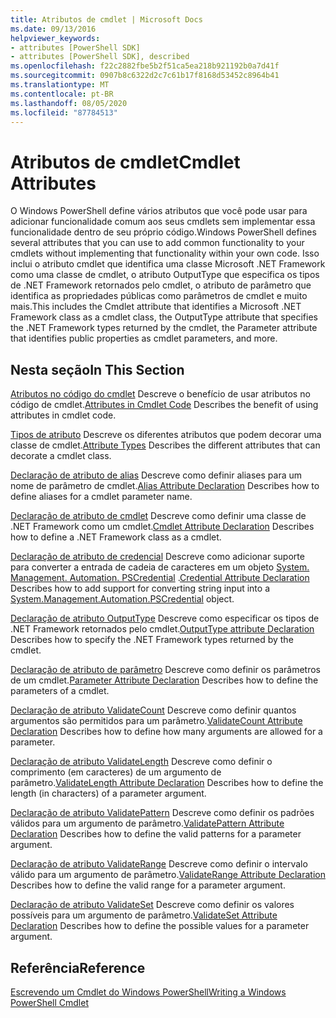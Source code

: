 ```yaml
---
title: Atributos de cmdlet | Microsoft Docs
ms.date: 09/13/2016
helpviewer_keywords:
- attributes [PowerShell SDK]
- attributes [PowerShell SDK], described
ms.openlocfilehash: f22c2882fbe5b2f51ca5ea218b921192b0a7d41f
ms.sourcegitcommit: 0907b8c6322d2c7c61b17f8168d53452c8964b41
ms.translationtype: MT
ms.contentlocale: pt-BR
ms.lasthandoff: 08/05/2020
ms.locfileid: "87784513"
---
```

# <a name="cmdlet-attributes"></a><span data-ttu-id="3b6e3-102">Atributos de cmdlet</span><span class="sxs-lookup"><span data-stu-id="3b6e3-102">Cmdlet Attributes</span></span>

<span data-ttu-id="3b6e3-103">O Windows PowerShell define vários atributos que você pode usar para adicionar funcionalidade comum aos seus cmdlets sem implementar essa funcionalidade dentro de seu próprio código.</span><span class="sxs-lookup"><span data-stu-id="3b6e3-103">Windows PowerShell defines several attributes that you can use to add common functionality to your cmdlets without implementing that functionality within your own code.</span></span> <span data-ttu-id="3b6e3-104">Isso inclui o atributo cmdlet que identifica uma classe Microsoft .NET Framework como uma classe de cmdlet, o atributo OutputType que especifica os tipos de .NET Framework retornados pelo cmdlet, o atributo de parâmetro que identifica as propriedades públicas como parâmetros de cmdlet e muito mais.</span><span class="sxs-lookup"><span data-stu-id="3b6e3-104">This includes the Cmdlet attribute that identifies a Microsoft .NET Framework class as a cmdlet class, the OutputType attribute that specifies the .NET Framework types returned by the cmdlet, the Parameter attribute that identifies public properties as cmdlet parameters, and more.</span></span>

## <a name="in-this-section"></a><span data-ttu-id="3b6e3-105">Nesta seção</span><span class="sxs-lookup"><span data-stu-id="3b6e3-105">In This Section</span></span>

<span data-ttu-id="3b6e3-106">[Atributos no código do cmdlet](./attributes-in-cmdlet-code.md) Descreve o benefício de usar atributos no código de cmdlet.</span><span class="sxs-lookup"><span data-stu-id="3b6e3-106">[Attributes in Cmdlet Code](./attributes-in-cmdlet-code.md) Describes the benefit of using attributes in cmdlet code.</span></span>

<span data-ttu-id="3b6e3-107">[Tipos de atributo](./attribute-types.md) Descreve os diferentes atributos que podem decorar uma classe de cmdlet.</span><span class="sxs-lookup"><span data-stu-id="3b6e3-107">[Attribute Types](./attribute-types.md) Describes the different attributes that can decorate a cmdlet class.</span></span>

<span data-ttu-id="3b6e3-108">[Declaração de atributo de alias](./alias-attribute-declaration.md) Descreve como definir aliases para um nome de parâmetro de cmdlet.</span><span class="sxs-lookup"><span data-stu-id="3b6e3-108">[Alias Attribute Declaration](./alias-attribute-declaration.md) Describes how to define aliases for a cmdlet parameter name.</span></span>

<span data-ttu-id="3b6e3-109">[Declaração de atributo de cmdlet](./cmdlet-attribute-declaration.md) Descreve como definir uma classe de .NET Framework como um cmdlet.</span><span class="sxs-lookup"><span data-stu-id="3b6e3-109">[Cmdlet Attribute Declaration](./cmdlet-attribute-declaration.md) Describes how to define a .NET Framework class as a cmdlet.</span></span>

<span data-ttu-id="3b6e3-110">[Declaração de atributo de credencial](./credential-attribute-declaration.md) Descreve como adicionar suporte para converter a entrada de cadeia de caracteres em um objeto [System. Management. Automation. PSCredential](/dotnet/api/System.Management.Automation.PSCredential) .</span><span class="sxs-lookup"><span data-stu-id="3b6e3-110">[Credential Attribute Declaration](./credential-attribute-declaration.md) Describes how to add support for converting string input into a [System.Management.Automation.PSCredential](/dotnet/api/System.Management.Automation.PSCredential) object.</span></span>

<span data-ttu-id="3b6e3-111">[Declaração de atributo OutputType](./outputtype-attribute-declaration.md) Descreve como especificar os tipos de .NET Framework retornados pelo cmdlet.</span><span class="sxs-lookup"><span data-stu-id="3b6e3-111">[OutputType attribute Declaration](./outputtype-attribute-declaration.md) Describes how to specify the .NET Framework types returned by the cmdlet.</span></span>

<span data-ttu-id="3b6e3-112">[Declaração de atributo de parâmetro](./parameter-attribute-declaration.md) Descreve como definir os parâmetros de um cmdlet.</span><span class="sxs-lookup"><span data-stu-id="3b6e3-112">[Parameter Attribute Declaration](./parameter-attribute-declaration.md) Describes how to define the parameters of a cmdlet.</span></span>

<span data-ttu-id="3b6e3-113">[Declaração de atributo ValidateCount](./validatecount-attribute-declaration.md) Descreve como definir quantos argumentos são permitidos para um parâmetro.</span><span class="sxs-lookup"><span data-stu-id="3b6e3-113">[ValidateCount Attribute Declaration](./validatecount-attribute-declaration.md) Describes how to define how many arguments are allowed for a parameter.</span></span>

<span data-ttu-id="3b6e3-114">[Declaração de atributo ValidateLength](./validatelength-attribute-declaration.md) Descreve como definir o comprimento (em caracteres) de um argumento de parâmetro.</span><span class="sxs-lookup"><span data-stu-id="3b6e3-114">[ValidateLength Attribute Declaration](./validatelength-attribute-declaration.md) Describes how to define the length (in characters) of a parameter argument.</span></span>

<span data-ttu-id="3b6e3-115">[Declaração de atributo ValidatePattern](./validatepattern-attribute-declaration.md) Descreve como definir os padrões válidos para um argumento de parâmetro.</span><span class="sxs-lookup"><span data-stu-id="3b6e3-115">[ValidatePattern Attribute Declaration](./validatepattern-attribute-declaration.md) Describes how to define the valid patterns for a parameter argument.</span></span>

<span data-ttu-id="3b6e3-116">[Declaração de atributo ValidateRange](./validaterange-attribute-declaration.md) Descreve como definir o intervalo válido para um argumento de parâmetro.</span><span class="sxs-lookup"><span data-stu-id="3b6e3-116">[ValidateRange Attribute Declaration](./validaterange-attribute-declaration.md) Describes how to define the valid range for a parameter argument.</span></span>

<span data-ttu-id="3b6e3-117">[Declaração de atributo ValidateSet](./validateset-attribute-declaration.md) Descreve como definir os valores possíveis para um argumento de parâmetro.</span><span class="sxs-lookup"><span data-stu-id="3b6e3-117">[ValidateSet Attribute Declaration](./validateset-attribute-declaration.md) Describes how to define the possible values for a parameter argument.</span></span>

## <a name="reference"></a><span data-ttu-id="3b6e3-118">Referência</span><span class="sxs-lookup"><span data-stu-id="3b6e3-118">Reference</span></span>

[<span data-ttu-id="3b6e3-119">Escrevendo um Cmdlet do Windows PowerShell</span><span class="sxs-lookup"><span data-stu-id="3b6e3-119">Writing a Windows PowerShell Cmdlet</span></span>](./writing-a-windows-powershell-cmdlet.md)
